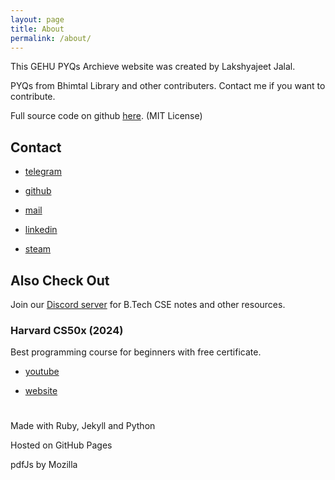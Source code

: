 ```yaml
---
layout: page
title: About
permalink: /about/
---
```


This GEHU PYQs Archieve website was created by Lakshyajeet Jalal.

PYQs from Bhimtal Library and other contributers. Contact me if you want to contribute.

Full source code on github [here](https://github.com/gehuhaldwani/pyqs). (MIT License)

## Contact

-   [telegram](https://t.me/mglsj)

-   [github](https://github.com/MG-LSJ)

-   [mail](mailto:lakshyajeetjalal@duck.com)

-   [linkedin](https://www.linkedin.com/in/lakshyajeet-jalal/)

-   [steam](https://steamcommunity.com/id/MasterGamerLSJ/)

## Also Check Out

Join our [Discord server](https://discord.gg/u5QVwjKWWf) for B.Tech CSE notes and other resources.

### Harvard CS50x (2024)

Best programming course for beginners with free certificate.

-   [youtube](https://www.youtube.com/playlist?list=PLhQjrBD2T381WAHyx1pq-sBfykqMBI7V4)

-   [website](https://cs50.harvard.edu/x/2024/)

#

Made with Ruby, Jekyll and Python

Hosted on GitHub Pages

pdfJs by Mozilla
